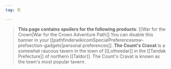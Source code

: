 ```yaml
---
tag: 🏗️

---
```

> **This page contains spoilers for the following products**: [[War for the Crown|War for the Crown Adventure Path]].You can disable this banner in your [[pathfinderwikicomSpecialPreferencesmw-prefsection-gadgets|personal preferences]].
**The Count's Cravat** is a somewhat raucous tavern in the town of [[Lotheedar]] in the [[Tandak Prefecture]] of northern [[Taldor]]. The Count's Cravat is known as the town's most popular tavern.








